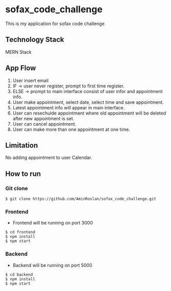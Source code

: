 # sofax_code_challenge

This is my application for sofax code challenge

## Technology Stack

MERN Stack

## App Flow

1. User insert email
2. IF -> user never register, prompt to first time register.
3. ELSE -> prompt to main interface consist of user infor and appointment info.
4. User make appointment, select date, select time and save appointment.
5. Latest appointment info will appear in main interface.
6. User can resechulde appointment where old appointment will be deleted after new appointment is set.
7. User can cancel appointment.
8. User can make more than one appointment at one time.

## Limitation

No adding appointment to user Calendar.

## How to run

### Git clone

```
$ git clone https://github.com/AminRoslan/sofax_code_challenge.git

```

### Frontend

- Frontend will be running on port 3000

```
$ cd frontend
$ npm install
$ npm start

```

### Backend

- Backend will be running on port 5000

```
$ cd backend
$ npm install
$ npm start

```
